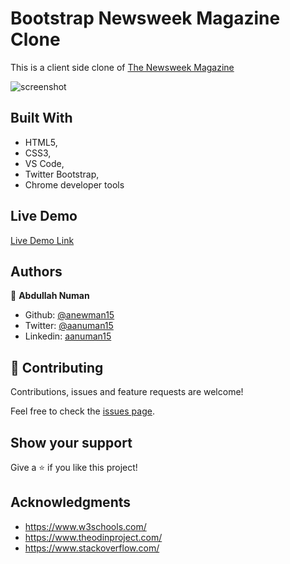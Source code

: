 # Bootstrap Newsweek Magazine Clone

This is a client side clone of [The Newsweek Magazine](https://www.newsweek.com/)

![screenshot](./assets/images/app-screenshot.png)

## Built With

- HTML5,
- CSS3,
- VS Code,
- Twitter Bootstrap,
- Chrome developer tools

## Live Demo

[Live Demo Link](https://rawcdn.githack.com/anewman15/bootstrap-newsweek-magazine/c7f26e06330649b985de9dea54645ca8ed4ea687/index.html)

## Authors

👤 **Abdullah Numan**

- Github: [@anewman15](https://github.com/anewman15)
- Twitter: [@aanuman15](https://twitter.com/aanuman15)
- Linkedin: [aanuman15](https://www.linkedin.com/in/aanuman15/)

## 🤝 Contributing

Contributions, issues and feature requests are welcome!

Feel free to check the [issues page](/issues).

## Show your support

Give a ⭐️ if you like this project!

## Acknowledgments

- https://www.w3schools.com/
- https://www.theodinproject.com/
- https://www.stackoverflow.com/